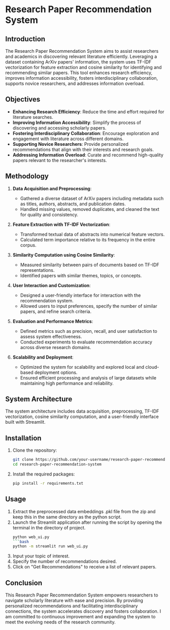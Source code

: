 # Research Paper Recommendation System

## Introduction

The Research Paper Recommendation System aims to assist researchers and academics in discovering relevant literature efficiently. Leveraging a dataset containing ArXiv papers' information, the system uses TF-IDF vectorization for feature extraction and cosine similarity for identifying and recommending similar papers. This tool enhances research efficiency, improves information accessibility, fosters interdisciplinary collaboration, supports novice researchers, and addresses information overload.

## Objectives

- **Enhancing Research Efficiency**: Reduce the time and effort required for literature searches.
- **Improving Information Accessibility**: Simplify the process of discovering and accessing scholarly papers.
- **Fostering Interdisciplinary Collaboration**: Encourage exploration and engagement with literature across different domains.
- **Supporting Novice Researchers**: Provide personalized recommendations that align with their interests and research goals.
- **Addressing Information Overload**: Curate and recommend high-quality papers relevant to the researcher's interests.

## Methodology

1. **Data Acquisition and Preprocessing**:
    - Gathered a diverse dataset of ArXiv papers including metadata such as titles, authors, abstracts, and publication dates.
    - Handled missing values, removed duplicates, and cleaned the text for quality and consistency.

2. **Feature Extraction with TF-IDF Vectorization**:
    - Transformed textual data of abstracts into numerical feature vectors.
    - Calculated term importance relative to its frequency in the entire corpus.

3. **Similarity Computation using Cosine Similarity**:
    - Measured similarity between pairs of documents based on TF-IDF representations.
    - Identified papers with similar themes, topics, or concepts.

4. **User Interaction and Customization**:
    - Designed a user-friendly interface for interaction with the recommendation system.
    - Allowed users to input preferences, specify the number of similar papers, and refine search criteria.

5. **Evaluation and Performance Metrics**:
    - Defined metrics such as precision, recall, and user satisfaction to assess system effectiveness.
    - Conducted experiments to evaluate recommendation accuracy across diverse research domains.

6. **Scalability and Deployment**:
    - Optimized the system for scalability and explored local and cloud-based deployment options.
    - Ensured efficient processing and analysis of large datasets while maintaining high performance and reliability.

## System Architecture

The system architecture includes data acquisition, preprocessing, TF-IDF vectorization, cosine similarity computation, and a user-friendly interface built with Streamlit.

## Installation

1. Clone the repository:
    ```bash
    git clone https://github.com/your-username/research-paper-recommendation-system.git
    cd research-paper-recommendation-system
    ```

2. Install the required packages:
    ```bash
    pip install -r requirements.txt
    ```

## Usage
1. Extract the preprocessed data embeddings .pkl file from the zip and keep this in the same directory as the python script. 
2. Launch the Streamlit application after running the script by opening the terminal in the directory of project.
    ```bash
    python web_ui.py
    ```bash
    python -m streamlit run web_ui.py
3. Input your topic of interest.
4. Specify the number of recommendations desired.
5. Click on "Get Recommendations" to receive a list of relevant papers.

## Conclusion

This Research Paper Recommendation System empowers researchers to navigate scholarly literature with ease and precision. 
By providing personalized recommendations and facilitating interdisciplinary connections, the system accelerates discovery and fosters collaboration. 
I am committed to continuous improvement and expanding the system to meet the evolving needs of the research community.



